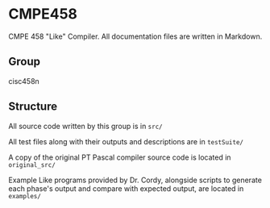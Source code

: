 # CMPE458

CMPE 458 "Like" Compiler. All documentation files are written in Markdown.

## Group

cisc458n

## Structure

All source code written by this group is in `src/`

All test files along with their outputs and descriptions are in `testSuite/`

A copy of the original PT Pascal compiler source code is located in `original_src/`

Example Like programs provided by Dr. Cordy, alongside scripts to generate each phase's output and compare with expected output, are located in `examples/`
